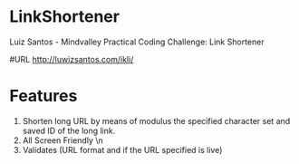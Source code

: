 # LinkShortener
Luiz Santos - Mindvalley Practical Coding Challenge: Link Shortener

#URL
http://luwizsantos.com/ikli/

# Features
1) Shorten long URL by means of modulus the specified character set and saved ID of the long link. 
2) All Screen Friendly \n
3) Validates (URL format and if the URL specified is live)
